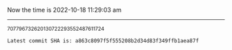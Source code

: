 Now the time is 2022-10-18 11:29:03 am

---

<small>707796732620130722293552487611724</small>

```txt
Latest commit SHA is: a863c8097f5f555208b2d34d83f349ffb1aea87f
```

